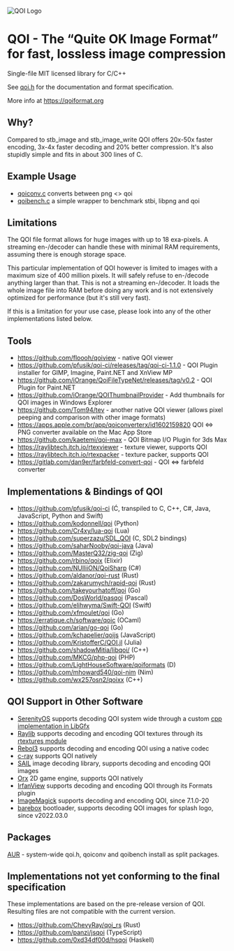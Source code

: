 ![QOI Logo](https://qoiformat.org/qoi-logo.svg)

# QOI - The “Quite OK Image Format” for fast, lossless image compression

Single-file MIT licensed library for C/C++

See [qoi.h](https://github.com/phoboslab/qoi/blob/master/qoi.h) for
the documentation and format specification.

More info at https://qoiformat.org


## Why?

Compared to stb_image and stb_image_write QOI offers 20x-50x faster encoding,
3x-4x faster decoding and 20% better compression. It's also stupidly simple and
fits in about 300 lines of C.


## Example Usage

- [qoiconv.c](https://github.com/phoboslab/qoi/blob/master/qoiconv.c)
converts between png <> qoi
 - [qoibench.c](https://github.com/phoboslab/qoi/blob/master/qoibench.c)
a simple wrapper to benchmark stbi, libpng and qoi


## Limitations

The QOI file format allows for huge images with up to 18 exa-pixels. A streaming 
en-/decoder can handle these with minimal RAM requirements, assuming there is 
enough storage space.

This particular implementation of QOI however is limited to images with a 
maximum size of 400 million pixels. It will safely refuse to en-/decode anything
larger than that. This is not a streaming en-/decoder. It loads the whole image
file into RAM before doing any work and is not extensively optimized for 
performance (but it's still very fast).

If this is a limitation for your use case, please look into any of the other 
implementations listed below.


## Tools

- https://github.com/floooh/qoiview - native QOI viewer
- https://github.com/pfusik/qoi-ci/releases/tag/qoi-ci-1.1.0 - QOI Plugin installer for GIMP, Imagine, Paint.NET and XnView MP
- https://github.com/iOrange/QoiFileTypeNet/releases/tag/v0.2 - QOI Plugin for Paint.NET
- https://github.com/iOrange/QOIThumbnailProvider - Add thumbnails for QOI images in Windows Explorer
- https://github.com/Tom94/tev - another native QOI viewer (allows pixel peeping and comparison with other image formats)
- https://apps.apple.com/br/app/qoiconverterx/id1602159820 QOI <=> PNG converter available on the Mac App Store
- https://github.com/kaetemi/qoi-max - QOI Bitmap I/O Plugin for 3ds Max
- https://raylibtech.itch.io/rtexviewer - texture viewer, supports QOI
- https://raylibtech.itch.io/rtexpacker - texture packer, supports QOI
- https://gitlab.com/dan9er/farbfeld-convert-qoi - QOI <=> farbfeld converter

## Implementations & Bindings of QOI

- https://github.com/pfusik/qoi-ci (Ć, transpiled to C, C++, C#, Java, JavaScript, Python and Swift)
- https://github.com/kodonnell/qoi (Python)
- https://github.com/Cr4xy/lua-qoi (Lua)
- https://github.com/superzazu/SDL_QOI (C, SDL2 bindings)
- https://github.com/saharNooby/qoi-java (Java)
- https://github.com/MasterQ32/zig-qoi (Zig)
- https://github.com/rbino/qoix (Elixir)
- https://github.com/NUlliiON/QoiSharp (C#)
- https://github.com/aldanor/qoi-rust (Rust)
- https://github.com/zakarumych/rapid-qoi (Rust)
- https://github.com/takeyourhatoff/qoi (Go)
- https://github.com/DosWorld/pasqoi (Pascal)
- https://github.com/elihwyma/Swift-QOI (Swift)
- https://github.com/xfmoulet/qoi (Go)
- https://erratique.ch/software/qoic (OCaml)
- https://github.com/arian/go-qoi (Go)
- https://github.com/kchapelier/qoijs (JavaScript)
- https://github.com/KristofferC/QOI.jl (Julia)
- https://github.com/shadowMitia/libqoi/ (C++)
- https://github.com/MKCG/php-qoi (PHP)
- https://github.com/LightHouseSoftware/qoiformats (D)
- https://github.com/mhoward540/qoi-nim (Nim)
- https://github.com/wx257osn2/qoixx (C++)


## QOI Support in Other Software

- [SerenityOS](https://github.com/SerenityOS/serenity) supports decoding QOI system wide through a custom [cpp implementation in LibGfx](https://github.com/SerenityOS/serenity/blob/master/Userland/Libraries/LibGfx/QOILoader.h)
- [Raylib](https://github.com/raysan5/raylib) supports decoding and encoding QOI textures through its [rtextures module](https://github.com/raysan5/raylib/blob/master/src/rtextures.c)
- [Rebol3](https://github.com/Oldes/Rebol3/issues/39) supports decoding and encoding QOI using a native codec
- [c-ray](https://github.com/vkoskiv/c-ray) supports QOI natively
- [SAIL](https://github.com/HappySeaFox/sail) image decoding library, supports decoding and encoding QOI images
- [Orx](https://github.com/orx/orx) 2D game engine, supports QOI natively
- [IrfanView](https://www.irfanview.com) supports decoding and encoding QOI through its Formats plugin
- [ImageMagick](https://github.com/ImageMagick/ImageMagick) supports decoding and encoding QOI, since 7.1.0-20
- [barebox](https://barebox.org) bootloader, supports decoding QOI images for splash logo, since v2022.03.0

## Packages

[AUR](https://aur.archlinux.org/pkgbase/qoi-git/) - system-wide qoi.h, qoiconv and qoibench install as split packages.


## Implementations not yet conforming to the final specification

These implementations are based on the pre-release version of QOI. Resulting files are not compatible with the current version.

- https://github.com/ChevyRay/qoi_rs (Rust)
- https://github.com/panzi/jsqoi (TypeScript)
- https://github.com/0xd34df00d/hsqoi (Haskell)

